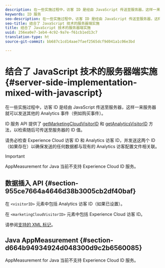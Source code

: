 ```yaml
---
description: 在一些实施过程中，访客 ID 是经由 JavaScript 传送至服务器，这样一来服务器就可以发送其他的 Analytics 事件（例如购买事件）。
keywords: ID 服务
seo-description: 在一些实施过程中，访客 ID 是经由 JavaScript 传送至服务器，这样一来服务器就可以发送其他的 Analytics 事件（例如购买事件）。
seo-title: 结合了 JavaScript 技术的服务器端实施
title: 结合了 JavaScript 技术的服务器端实施
uuid: 256ea0e7-1eb4-4c92-9a7e-f61cb1ed13c7
translation-type: ht
source-git-commit: bb687c1cd14aae7faef2565dcf9d041a1c06e3bd

---
```



# 结合了 JavaScript 技术的服务器端实施 {#server-side-implementation-mixed-with-javascript}

在一些实施过程中，访客 ID 是经由 JavaScript 传送至服务器，这样一来服务器就可以发送其他的 Analytics 事件（例如购买事件）。

ID 服务 API 提供了 [getMarketingCloudVisitorID](../../mcvid-library/mcvid-get-set/mcvid-getmcvid.md) 和 [getAnalyticsVisitorID](../../mcvid-library/mcvid-get-set/mcvid-getanalyticsvisitorid.md) 方法，以检索随后可传送至服务器的 ID 值。

请务必检查 Experience Cloud 访客 ID 和 Analytics 访客 ID，并发送这两个 ID（如果存在）以确保发送的任何数据都与现有的 Analytics 访客配置文件相关联。

>[!IMPORTANT]
>
>AppMeasurement for Java 当前不支持 Experience Cloud ID 服务。

## 数据插入 API {#section-955ce7664a4646d38b3005cb2df40baf}

在 `<visitorID>` 元素中包括 Analytics 访客 ID（如果已设置）。

在 `<marketingCloudVisitorID>` 元素中包括 Experience Cloud 访客 ID。

请参阅[支持的 XML 标记](https://marketing.adobe.com/developer/en_US/documentation/data-insertion/r-supported-tags)。

## Java AppMeasurement {#section-d664b94934924d048300d9c2b6560085}

AppMeasurement for Java 当前不支持 Experience Cloud ID 服务。
